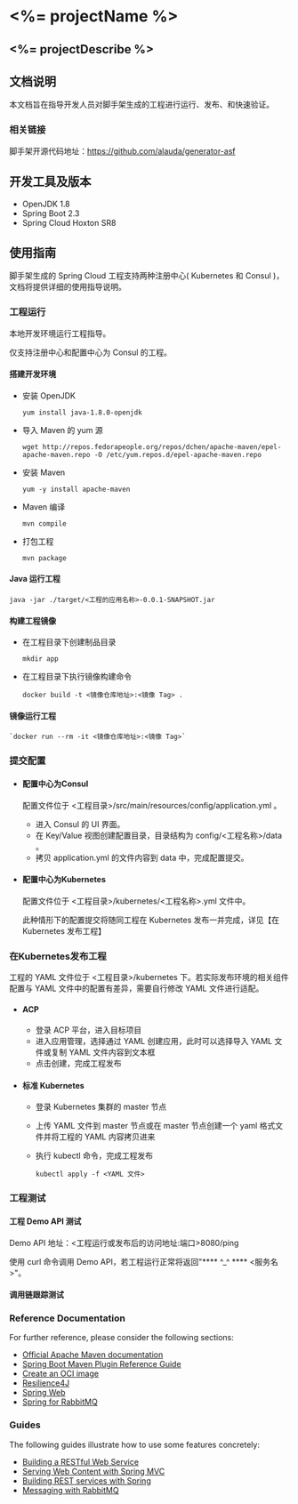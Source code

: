 # <%= projectName %>
## <%= projectDescribe %>

## 文档说明

本文档旨在指导开发人员对脚手架生成的工程进行运行、发布、和快速验证。

### 相关链接

脚手架开源代码地址：https://github.com/alauda/generator-asf

## 开发工具及版本

* OpenJDK 1.8
* Spring Boot 2.3
* Spring Cloud Hoxton SR8

## 使用指南

脚手架生成的 Spring Cloud 工程支持两种注册中心( Kubernetes 和 Consul )，文档将提供详细的使用指导说明。

### 工程运行

本地开发环境运行工程指导。

仅支持注册中心和配置中心为 Consul 的工程。

#### 搭建开发环境

* 安装 OpenJDK

  `yum install java-1.8.0-openjdk`

* 导入 Maven 的 yum 源

  `wget http://repos.fedorapeople.org/repos/dchen/apache-maven/epel-apache-maven.repo -O /etc/yum.repos.d/epel-apache-maven.repo`

* 安装 Maven

  `yum -y install apache-maven`

* Maven 编译

  `mvn compile`

* 打包工程

  `mvn package`

#### Java 运行工程

`java -jar ./target/<工程的应用名称>-0.0.1-SNAPSHOT.jar`

#### 构建工程镜像

* 在工程目录下创建制品目录

  `mkdir app`
* 在工程目录下执行镜像构建命令

  `docker build -t <镜像仓库地址>:<镜像 Tag> .`

#### 镜像运行工程

    `docker run --rm -it <镜像仓库地址>:<镜像 Tag>`

### 提交配置



* #### 配置中心为Consul

  配置文件位于 <工程目录>/src/main/resources/config/application.yml 。

    * 进入 Consul 的 UI 界面。
    * 在 Key/Value 视图创建配置目录，目录结构为 config/<工程名称>/data 。
    * 拷贝 application.yml 的文件内容到 data 中，完成配置提交。

* #### 配置中心为Kubernetes

  配置文件位于 <工程目录>/kubernetes/<工程名称>.yml 文件中。

  此种情形下的配置提交将随同工程在 Kubernetes 发布一并完成，详见【在 Kubernetes 发布工程】

### 在Kubernetes发布工程

工程的 YAML 文件位于 <工程目录>/kubernetes 下。若实际发布环境的相关组件配置与 YAML 文件中的配置有差异，需要自行修改 YAML 文件进行适配。

* #### ACP
    * 登录 ACP 平台，进入目标项目
    * 进入应用管理，选择通过 YAML 创建应用，此时可以选择导入 YAML 文件或复制 YAML 文件内容到文本框
    * 点击创建，完成工程发布
* #### 标准 Kubernetes
    * 登录 Kubernetes 集群的 master 节点
    * 上传 YAML 文件到 master 节点或在 master 节点创建一个 yaml 格式文件并将工程的 YAML 内容拷贝进来
    * 执行 kubectl 命令，完成工程发布

      `kubectl apply -f <YAML 文件>`

### 工程测试

#### 工程 Demo API 测试

Demo API 地址：<工程运行或发布后的访问地址:端口>8080/ping

使用 curl 命令调用 Demo API，若工程运行正常将返回"**** ^_^ **** <服务名>"。

#### 调用链跟踪测试

### Reference Documentation
For further reference, please consider the following sections:

* [Official Apache Maven documentation](https://maven.apache.org/guides/index.html)
* [Spring Boot Maven Plugin Reference Guide](https://docs.spring.io/spring-boot/docs/2.3.4.RELEASE/maven-plugin/reference/html/)
* [Create an OCI image](https://docs.spring.io/spring-boot/docs/2.3.4.RELEASE/maven-plugin/reference/html/#build-image)
* [Resilience4J](https://cloud.spring.io/spring-cloud-static/spring-cloud-circuitbreaker/current/reference/html)
* [Spring Web](https://docs.spring.io/spring-boot/docs/2.3.4.RELEASE/reference/htmlsingle/#boot-features-developing-web-applications)
* [Spring for RabbitMQ](https://docs.spring.io/spring-boot/docs/2.3.4.RELEASE/reference/htmlsingle/#boot-features-amqp)

### Guides
The following guides illustrate how to use some features concretely:

* [Building a RESTful Web Service](https://spring.io/guides/gs/rest-service/)
* [Serving Web Content with Spring MVC](https://spring.io/guides/gs/serving-web-content/)
* [Building REST services with Spring](https://spring.io/guides/tutorials/bookmarks/)
* [Messaging with RabbitMQ](https://spring.io/guides/gs/messaging-rabbitmq/)

